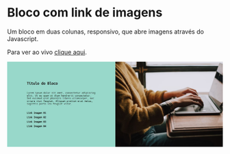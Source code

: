 # Bloco com link de imagens

Um bloco em duas colunas, responsivo, que abre imagens através do Javascript.

Para ver ao vivo [clique aqui](https://gillfilho.github.io/bloco-link-imagem/).

![Preview do Projeto](https://github.com/gillfilho/bloco-link-imagem/blob/master/thumb.jpg?raw=true)
